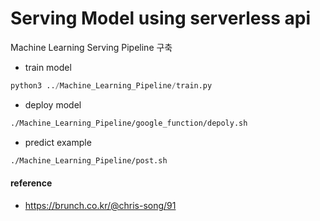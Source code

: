 # Serving Model using serverless api

Machine Learning Serving Pipeline 구축

- train model
```python
python3 ../Machine_Learning_Pipeline/train.py
```
- deploy model
```bash
./Machine_Learning_Pipeline/google_function/depoly.sh
```
- predict example
```bash
./Machine_Learning_Pipeline/post.sh
```

#### reference
- https://brunch.co.kr/@chris-song/91
